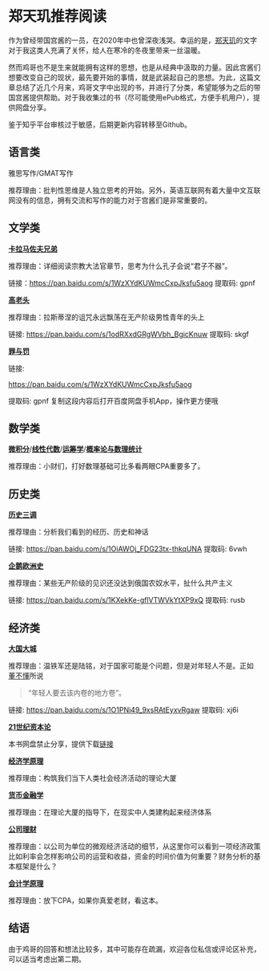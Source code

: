 # 郑天玑推荐阅读

作为曾经带国宫酱的一员，在2020年中也曾深夜浅哭。幸运的是，[郑天玑](https://www.zhihu.com/people/zheng-tian-ji)的文字对于我这类人充满了关怀，给人在寒冷的冬夜里带来一丝温暖。

然而鸡哥也不是生来就能拥有这样的思想，也是从经典中汲取的力量。因此宫酱们想要改变自己的现状，最先要开始的事情，就是武装起自己的思想。为此，这篇文章总结了近几个月来，鸡哥文字中出现的书，并进行了分类，希望能够为之后的带国宫酱提供帮助。对于我收集过的书（尽可能使用ePub格式，方便手机用户），提供网盘分享。

鉴于知乎平台审核过于敏感，后期更新内容转移至Github。

## 语言类

雅思写作/GMAT写作

推荐理由：批判性思维是人独立思考的开始。另外，英语互联网有着大量中文互联网没有的信息，拥有交流和写作的能力对于宫酱们是非常重要的。

## 文学类


[**卡拉马佐夫兄弟**](https://book.douban.com/subject/1066558/)

推荐理由：详细阅读宗教大法官章节，思考为什么孔子会说“君子不器”。

链接：https://pan.baidu.com/s/1WzXYdKUWmcCxpJksfu5aog 提取码: gpnf


[**高老头**](https://book.douban.com/subject/1070759/)

推荐理由：拉斯蒂涅的诅咒永远飘荡在无产阶级男性青年的头上

链接: https://pan.baidu.com/s/1odRXxdGRgWVbh_BgicKnuw 提取码: skgf 


[**罪与罚**](https://book.douban.com/subject/25887912/)

链接:

https://pan.baidu.com/s/1WzXYdKUWmcCxpJksfu5aog

提取码: gpnf 复制这段内容后打开百度网盘手机App，操作更方便哦

## 数学类

[**微积分**](https://book.douban.com/subject/26899701/)/[**线性代数**](https://book.douban.com/subject/1425950/)/[**运筹学**](https://book.douban.com/subject/2253276/)/[**概率论与数理统计**](https://book.douban.com/subject/2201479/)

推荐理由：小财们，打好数理基础可比多看两眼CPA重要多了。

## 历史类

[**历史三调**](https://book.douban.com/subject/26427101/)

推荐理由：分析我们看到的经历、历史和神话

链接: https://pan.baidu.com/s/1OiAWOj_FDG23tx-thkqUNA 提取码: 6vwh 

[**企鹅欧洲史**](https://book.douban.com/subject/30347176/)

推荐理由：某些无产阶级的见识还没达到俄国农奴水平，扯什么共产主义

链接: https://pan.baidu.com/s/1KXekKe-gflVTWVkYtXP9xQ 提取码: rusb 

## 经济类

[**大国大城**](https://book.douban.com/subject/26824237/)

推荐理由：温铁军还是陆铭，对于国家可能是个问题，但是对年轻人不是。正如 
[董不懂](https://www.zhihu.com/people/dong-bu-dong-95-73)所说

>“年轻人要去该内卷的地方卷”。

链接: https://pan.baidu.com/s/1O1PNi49_9xsRAtEyxvRgaw 提取码: xj6i 

[**21世纪资本论**](https://book.douban.com/subject/25947310/)

本书网盘禁止分享，提供下载[链接](https://1lib.org/book/6168574/4518b3)

[**经济学原理**](https://book.douban.com/subject/1028842/)

推荐理由：构筑我们当下人类社会经济活动的理论大厦

[**货币金融学**](https://book.douban.com/subject/5939751/)

推荐理由：在理论大厦的指导下，在现实中人类建构起来经济体系

[**公司理财**](https://book.douban.com/subject/10441759/)

推荐理由：以公司为单位的微观经济活动的细节，从这里你可以看到一项经济政策比如利率会怎样影响公司的运营和收益，资金的时间价值为何重要？财务分析的基本框架是什么？

[**会计学原理**](https://book.douban.com/subject/2077314/)

推荐理由：放下CPA，如果你真爱老财，看这本。

## 结语

由于鸡哥的回答和想法比较多，其中可能存在疏漏，欢迎各位私信或评论区补充，可以适当考虑出第二期。